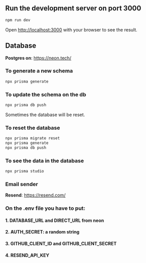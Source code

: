 ## Run the development server on port 3000

```bash
npm run dev
```

Open [http://localhost:3000](http://localhost:3000) with your browser to see the result.

## Database

**Postgres on**: https://neon.tech/

### To generate a new schema

```bash
npx prisma generate
```

### To update the schema on the db

```bash
npx prisma db push
```

Sometimes the database will be reset.

### To reset the database

```bash
npx prisma migrate reset
npx prisma generate
npx prisma db push
```

### To see the data in the database

```bash
npx prisma studio
```

### Email sender

**Resend**: https://resend.com/

### On the .env file you have to put:

#### 1. DATABASE_URL and DIRECT_URL from neon

#### 2. AUTH_SECRET: a random string

#### 3. GITHUB_CLIENT_ID and GITHUB_CLIENT_SECRET

#### 4. RESEND_API_KEY
